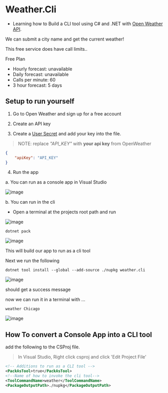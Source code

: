 # Weather.Cli

- Learning how to Build a CLI tool using C# and .NET with [Open Weather API](https://openweathermap.org/current).

We can submit a city name and get the current weather!

This free service does have call limits..

Free Plan
- Hourly forecast: unavailable
- Daily forecast: unavailable
- Calls per minute: 60
- 3 hour forecast: 5 days 

## Setup to run yourself

1. Go to Open Weather and sign up for a free account

2. Create an API key

3. Create a [User Secret](https://learn.microsoft.com/en-us/aspnet/core/security/app-secrets?view=aspnetcore-6.0&tabs=windows) and add your key into the file.

> NOTE: replace *"API_KEY"* with **your api key** from OpenWeather

```json
{
	"apiKey": "API_KEY"
}
```

4. Run the app 

a. You can run as a console app in Visual Studio

![image](https://user-images.githubusercontent.com/20805058/220462508-9fa996a7-b9f5-4c7c-bbea-3886acf229ac.png)

b. You can run in the cli

- Open a terminal at the projects root path and run

![image](https://user-images.githubusercontent.com/20805058/220462593-b1d8cb1d-4412-4c0b-8d90-24f9144e3441.png)

```cli
dotnet pack
```

![image](https://user-images.githubusercontent.com/20805058/220462667-2c328fb5-a626-4fb7-a7f9-87e26bc04f93.png)

This will build our app to run as a cli tool

Next we run the following

```cli
dotnet tool install --global --add-source ./nupkg weather.cli
```

![image](https://user-images.githubusercontent.com/20805058/220462758-d483f9b6-5053-4384-a5ae-44e80acfdddb.png)

should get a success message

now we can run it in a terminal with ...

```cli
weather Chicago
```

![image](https://user-images.githubusercontent.com/20805058/220462821-649431de-7dbd-4927-9fdd-56cf0316b8dc.png)


## How To convert a Console App into a CLI tool

add the following to the CSProj file. 

> In Visual Studio, Right click csproj and click 'Edit Project File'

```xml
<!-- Additions to run as a CLI tool -->
<PackAsTool>true</PackAsTool>
<!--Name of how to invoke the cli tool-->
<ToolCommandName>weather</ToolCommandName>
<PackageOutputPath>./nupkg</PackageOutputPath>
```
